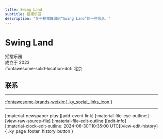 ```yaml
---
title: Swing Land
subtitle: 摇摆乐园
description: "关于摇摆舞组织“Swing Land”的一些信息。"
---
```


# Swing Land

摇摆乐园  
成立于 2023  
:fontawesome-solid-location-dot: 北京  


## 联系


---

 [:fontawesome-brands-weixin:{ .ky_social_links_icon }](# "SwingLand摇摆乐园")

---

<div class="ky_page_footer" markdown>
<div class="ky_page_footer_trailing" markdown="span">
[:material-newspaper-plus:][add-event-link]
[:material-file-eye-outline:][view-raw-source-file]
[:material-file-edit-outline:][edit-info]
</div>
<div class="ky_page_footer_leading" markdown="span">
[:material-clock-edit-outline: 2024-06-30T10:35:00 UTC][view-edit-history]{ .ky_page_footer_history_button }
</div>
</div>

[add-event-link]: https://github.com/swingdance/events/issues/new?assignees=&labels=add+event&projects=&template=02-add_entity.yml&title=%5Bzh_CN%5D%20Add%20Event%3A%20%3CName%3E&region=zh_CN&province=Beijing&city=Beijing&org_id=swing-land "添加活动"
[view-raw-source-file]: https://github.com/swingdance/orgs/blob/main/zh_CN/swing-land.json "查看原始源文件"
[edit-info]: https://github.com/swingdance/orgs/issues/new?assignees=&labels=update+org&projects=&template=03-update_entity.yml&title=%5Bzh_CN%5D%20Update%20Org%3A%20Swing%20Land&region=zh_CN&id=swing-land&name=Swing%20Land "编辑信息"

[view-edit-history]: https://github.com/swingdance/orgs/commits/main/zh_CN/swing-land.json "查看编辑历史"

